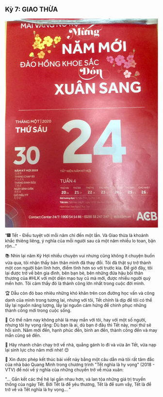 ## Kỳ 7: GIAO THỪA

![Spring Stories 7](../../../../public/images/posts/2020/01-17-SpringStories-20-3/SpringStories7.jpg)

"🎆 Tết - Điều tuyệt vời mỗi năm chỉ đến một lần. Và Giao thừa là khoảnh khắc thiêng liêng, ý nghĩa của mỗi người sau cả một năm nhiều lo toan, bận rộn..."

📚 Nhìn lại năm Kỷ Hợi nhiều chuyện vui nhưng cũng không ít chuyện buồn vừa qua, tôi nhận thấy bản thân mình đã thay đổi. Tôi đã thật sự trở thành một con người bản lĩnh hơn, điềm tĩnh hơn so với trước kia. Để giờ đây, tôi lại được trở về bên gia đình, bên bạn bè, bên những đứa hậu bối thân thương của #HLK với một diện mạo tuy cũ mà mới, được nhiều người quý mến hơn. Tôi cảm thấy đó là thành công lớn nhất trong cuộc đời mình.

🏆 Dẫu còn đó bao nhiêu những khó khăn trên con đường học vấn và công danh của mình trong tương lai, nhưng với tôi, Tết chính là dịp để tôi có thể lấy lại nguồn năng lượng, lấy lại nguồn cảm hứng để chinh phục những thành công mới trong cuộc sống.

🎋 Có thể năm nay không phải là may mắn với tôi, hay với một số người, nhưng tôi hy vọng rằng: Dù bạn là ai, dù bạn ở đâu thì Tết này, mọi thứ sẽ hồi sinh. Năm mới đến, hạnh phúc đến, bình an đến, thành công đến và may mắn cũng sẽ đến.

🎉 Hãy nhanh chân chạy trở về nhà, quẳng gánh lo đi và vừa ăn Tết, vừa nạp lại sinh lực cho năm mới nhé! 😊

🎍 Xin được phép kết thúc bài viết này bằng một câu dẫn mà tôi rất tâm đắc của nhà báo Quang Minh trong chương trình "Tết nghĩa là hy vọng" (2018 - VTV) để nói về ý nghĩa của những chuyến trở về mùa xuân:

"... Gắn kết các thế hệ lại gần nhau hơn, và lan tỏa những giá trị truyền thống của ngày Tết. Bởi Tết là để yêu thương, Tết là để sum vầy, Tết là để trở về và Tết nghĩa là hy vọng... "
